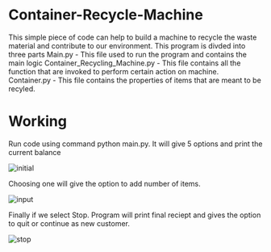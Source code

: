 # Container-Recycle-Machine
This simple piece of code can help to build a machine to recycle the waste material and contribute to our environment. 
This program is divded into three parts
Main.py - This file used to run the program and contains the main logic 
Container_Recycling_Machine.py - This file contains all the function that are invoked to perform certain action on machine.
Container.py - This file contains the properties of items that are meant to be recyled.

# Working

Run code using command python main.py. It will give 5 options and print the current balance

![initial](https://user-images.githubusercontent.com/29178939/103959190-0dd4b780-5175-11eb-9203-5fa43b7d0030.PNG)

Choosing one will give the option to add number of items.

![input](https://user-images.githubusercontent.com/29178939/103959502-d9adc680-5175-11eb-97ea-f5e065704f8b.PNG)

Finally if we select Stop. Program will print final reciept and gives the option to quit or continue as new customer.

![stop](https://user-images.githubusercontent.com/29178939/103959586-14affa00-5176-11eb-9161-c6b864c757ea.PNG)
